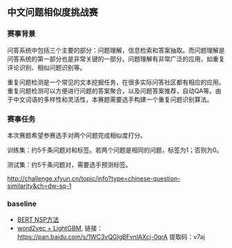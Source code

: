 ## 中文问题相似度挑战赛

### 赛事背景
问答系统中包括三个主要的部分：问题理解，信息检索和答案抽取。而问题理解是问答系统的第一部分也是非常关键的一部分。问题理解有非常广泛的应用，如重复评论识别、相似问题识别等。

重复问题检测是一个常见的文本挖掘任务，在很多实际问答社区都有相应的应用。重复问题检测可以方便进行问题的答案聚合，以及问题答案推荐，自动QA等。由于中文词语的多样性和灵活性，本赛题需要选手构建一个重复问题识别算法。

### 赛事任务
本次赛题希望参赛选手对两个问题完成相似度打分。

训练集：约5千条问题对和标签。若两个问题是相同的问题，标签为1；否则为0。

测试集：约5千条问题对，需要选手预测标签。

http://challenge.xfyun.cn/topic/info?type=chinese-question-similarity&ch=dw-sq-1

### baseline

- [BERT NSP方法](https://github.com/datawhalechina/competition-baseline/blob/master/competition/%E7%A7%91%E5%A4%A7%E8%AE%AF%E9%A3%9EAI%E5%BC%80%E5%8F%91%E8%80%85%E5%A4%A7%E8%B5%9B2021/%E4%B8%AD%E6%96%87%E9%97%AE%E9%A2%98%E7%9B%B8%E4%BC%BC%E5%BA%A6%E6%8C%91%E6%88%98%E8%B5%9B/bert-nsp.ipynb)
- [word2vec + LightGBM](https://mp.weixin.qq.com/s/E3sfNaNg8JH-w_7Yv40MWw), 链接：https://pan.baidu.com/s/1WC3vQGlgBFvnlAXcj-0qrA 提取码：v7aj 
